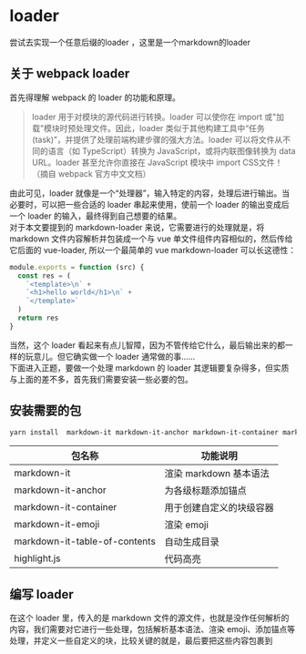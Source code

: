 # loader
尝试去实现一个任意后缀的loader ，这里是一个markdown的loader  

关于 webpack loader
---
首先得理解 webpack 的 loader 的功能和原理。          

> loader 用于对模块的源代码进行转换。loader 可以使你在 import 或"加载"模块时预处理文件。因此，loader 类似于其他构建工具中“任务(task)”，并提供了处理前端构建步骤的强大方法。loader 可以将文件从不同的语言（如 TypeScript）转换为 JavaScript，或将内联图像转换为 data URL。loader 甚至允许你直接在 JavaScript 模块中 import CSS文件！（摘自 webpack 官方中文文档）

    
由此可见，loader 就像是一个“处理器”，输入特定的内容，处理后进行输出。当必要时，可以把一些合适的 loader 串起来使用，使前一个 loader 的输出变成后一个 loader 的输入，最终得到自己想要的结果。
<br>
对于本文要提到的 markdown-loader 来说，它需要进行的处理就是，将 markdown 文件内容解析并包装成一个与 vue 单文件组件内容相似的，然后传给它后面的 vue-loader, 所以一个最简单的 vue markdown-loader 可以长这德性：
```js
module.exports = function (src) {
  const res = (
    `<template>\n` +
    `<h1>hello world</h1>\n` +
    `</template>`
  )
  return res
}
```
当然，这个 loader 看起来有点儿智障，因为不管传给它什么，最后输出来的都一样的玩意儿。但它确实做一个 loader 通常做的事…… 
<br>
下面进入正题，要做一个处理 markdown 的 loader 其逻辑要复杂得多，但实质与上面的差不多，首先我们需要安装一些必要的包。

安装需要的包
---
```bash
yarn install  markdown-it markdown-it-anchor markdown-it-container markdown-it-emoji markdown-it-table-of-contents
```
包名称|功能说明
-|-
markdown-it	| 渲染 markdown 基本语法
markdown-it-anchor |	为各级标题添加锚点
markdown-it-container |	用于创建自定义的块级容器
markdown-it-emoji |	渲染 emoji
markdown-it-table-of-contents  | 自动生成目录
highlight.js  |	代码高亮

编写 loader
---
在这个 loader 里，传入的是 markdown 文件的源文件，也就是没作任何解析的内容，我们需要对它进行一些处理，包括解析基本语法、渲染 emoji、添加锚点等处理，并定义一些自定义的块，比较关键的就是，最后要把这些内容包裹到 <template> 标签中，不然接下来处理它们的 vue-loader 处理不了。
<br>
贴上 loader 的代码
```js
const fs = require('fs')
const path = require('path')
const hash = require('hash-sum')
const LRU = require('lru-cache')
const hljs = require('highlight.js')

// markdown-it 插件
const emoji = require('markdown-it-emoji')
const anchor = require('markdown-it-anchor')
const toc = require('markdown-it-table-of-contents')

// 自定义块
const containers = require('./containers')

const md = require('markdown-it')({
  html: true,
  // 代码高亮
  highlight: function (str, lang) {
    if (lang && hljs.getLanguage(lang)) {
      try {
        return '<pre class="hljs"><code>' +
          hljs.highlight(lang, str, true).value +
          '</code></pre>'
      } catch (__) {}
    }

    return '<pre v-pre class="hljs"><code>' + md.utils.escapeHtml(str) + '</code></pre>'
  }
})
  // 使用 emoji 插件渲染 emoji
  .use(emoji)
  // 使用 anchor 插件为标题元素添加锚点
  .use(anchor, {
    permalink: true,
    permalinkBefore: true,
    permalinkSymbol: '#'
  })
  // 使用 table-of-contents 插件实现自动生成目录
  .use(toc, {
    includeLevel: [2, 3]
  })
  // 定义自定义的块容器
  .use(containers)

const cache = LRU({ max: 1000 })

module.exports = function (src) {
  const isProd = process.env.NODE_ENV === 'production'

  const file = this.resourcePath
  const key = hash(file + src)
  const cached = cache.get(key)

  // 重新模式下构建时使用缓存以提高性能
  if (cached && (isProd || /\?vue/.test(this.resourceQuery))) {
    return cached
  }

  const html = md.render(src)

  const res = (
    `<template>\n` +
    `<div class="content">${html}</div>\n` +
    `</template>\n`
  )
  cache.set(key, res)
  return res
}
```
**containers.js 中代码**
```js
const container = require('markdown-it-container')

module.exports = md => {
  md
    .use(...createContainer('tip', 'TIP'))
    .use(...createContainer('warning', 'WARNING'))
    .use(...createContainer('danger', 'WARNING'))
    // explicitly escape Vue syntax
    .use(container, 'v-pre', {
      render: (tokens, idx) => tokens[idx].nesting === 1
        ? `<div v-pre>\n`
        : `</div>\n`
    })
}

function createContainer (klass, defaultTitle) {
  return [container, klass, {
    render (tokens, idx) {
      const token = tokens[idx]
      const info = token.info.trim().slice(klass.length).trim()
      if (token.nesting === 1) {
        return `<div class="${klass} custom-block"><p class="custom-block-title">${info || defaultTitle}</p>\n`
      } else {
        return `</div>\n`
      }
    }
  }]
}
```
尝试使用
---
写好了 loader，就可以在 webpack 里使用了，在配置的 module.rules 数组中加入如下规则：
```bash
{
  test: /\.md$/,
  use: [
    {
      loader: 'vue-loader', // 这里的使用的最新的 v15 版本
      options: {
        compilerOptions: {
          preserveWhitespace: false
        }
      }
    },
    {
      // 这里用到的就是刚写的那个 loader
      loader: require.resolve('./mloader')
    }
  ]
},
```
然后，就可以在自己的组件中引入 markdown 文件了。假如你有一个名叫 test.md 的文件里有下面这样的内容:
```bash
# hello world

[[toc]]

## 二级标题1

test test :+1:

## 二级标题2

test  test :cry:

## 二级标题3

### 三级标题1
333333333333333

### 三级标题2
444444444444


:::tip
友情提示
:::

:::danger
页面崩溃……
:::

```
在 vue 项目中使用：
```bash
<template>
  <my-markdown/>
</template>

<script>
export default {
  components: {
    'my-markdown': () => import('./test.md')
  }
}
</script>
```
结尾
---
可以看到，了解其中原理之后，实现一个简单的loader还是可能的；我们的目标是可以创建自创格式的文件和扩展名，然后写个 loader 处理/加载这类文件


